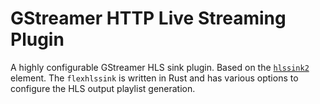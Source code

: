 # GStreamer HTTP Live Streaming Plugin
A highly configurable GStreamer HLS sink plugin. Based on the [`hlssink2`](https://gstreamer.freedesktop.org/documentation/hls/hlssink2.html?gi-language=c) element. The `flexhlssink` is written in Rust and has various options to configure the HLS output playlist generation.
